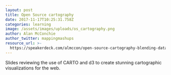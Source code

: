 ```yaml
---
layout: post
title: Open Source cartography
date: 2017-11-17T10:25:31.758Z
categories: learning
image: /assets/images/uploads/os_cartography.png
author: Alan McConchie
author_twitter: mappingmashups
resource_url: >-
  https://speakerdeck.com/almccon/open-source-cartography-blending-data-and-design-for-the-next-generation-of-online-maps
---
```

Slides reviewing the use of CARTO and d3 to create stunning cartographic visualizations for the web.
